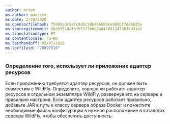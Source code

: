 ```yaml
---
author: mriem
ms.author: manriem
ms.date: 2/28/2020
ms.openlocfilehash: f5995a3c5efc46bc58b446589ce089bf7d86b2ba
ms.sourcegitcommit: 56e5f51daf6f671f7b6e84d4c6512473b35d31d2
ms.translationtype: HT
ms.contentlocale: ru-RU
ms.lasthandoff: 03/07/2020
ms.locfileid: "78897510"
---
```

### <a name="determine-whether-your-application-uses-a-resource-adapter"></a>Определение того, использует ли приложение адаптер ресурсов

Если приложению требуется адаптер ресурсов, он должен быть совместим с WildFly. Определите, хорошо ли работает адаптер ресурсов в отдельном экземпляре WildFly, развернув его на сервере и правильно настроив. Если адаптер ресурсов работает правильно, добавьте JAR в путь к классу сервера образа Docker и поместите необходимые файлы конфигурации в нужное расположение в каталогах сервера WildFly, чтобы обеспечить доступность.
